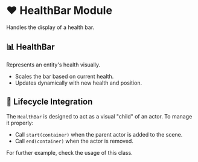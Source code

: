 # ❤️ HealthBar Module

Handles the display of a health bar.

## 📊 HealthBar

Represents an entity's health visually.

- Scales the bar based on current health.
- Updates dynamically with new health and position.

## 🔁 Lifecycle Integration

The `HealthBar` is designed to act as a visual "child" of an actor. To manage it properly:

- Call `start(container)` when the parent actor is added to the scene.
- Call `end(container)` when the actor is removed.

For further example, check the usage of this class.
